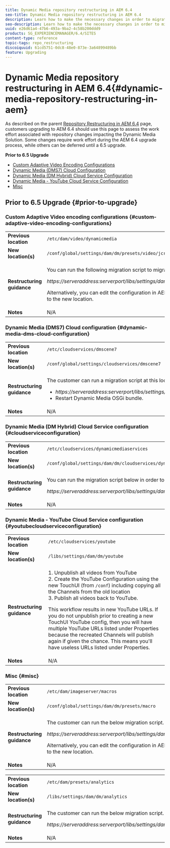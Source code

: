 ```yaml
---
title: Dynamic Media repository restructuring in AEM 6.4
seo-title: Dynamic Media repository restructuring in AEM 6.4
description: Learn how to make the necessary changes in order to migrate to the new repository structure in AEM 6.4 for Dynamic Media.
seo-description: Learn how to make the necessary changes in order to migrate to the new repository structure in AEM 6.4 for Dynamic Media.
uuid: e26d61a4-47b6-493a-9ba2-4c58b200ddd9
products: SG_EXPERIENCEMANAGER/6.4/SITES
content-type: reference
topic-tags: repo_restructuring
discoiquuid: 61cd5751-0dc8-48e0-873e-3a64899489bb
feature: Upgrading
---
```


# Dynamic Media repository restructuring in AEM 6.4{#dynamic-media-repository-restructuring-in-aem}

As described on the parent [Repository Restructuring in AEM 6.4](/help/sites-deploying/repository-restructuring.md) page, customers upgrading to AEM 6.4 should use this page to assess the work effort associated with repository changes impacting the Dynamic Media Solution. Some changes require work effort during the AEM 6.4 upgrade process, while others can be deferred until a 6.5 upgrade.

**Prior to 6.5 Upgrade**

* [Custom Adaptive Video Encoding Configurations](/help/sites-deploying/dynamicmedia-repository-restructuring-in-aem-6-4.md#custom-adaptive-video-encoding-configurations)
* [Dynamic Media (DMS7) Cloud Configuration](/help/sites-deploying/dynamicmedia-repository-restructuring-in-aem-6-4.md#dynamic-media-dms-cloud-configuration)
* [Dynamic Media (DM Hybrid) Cloud Service Configuration](/help/sites-deploying/dynamicmedia-repository-restructuring-in-aem-6-4.md#cloudserviceconfiguration)
* [Dynamic Media - YouTube Cloud Service Configuration](/help/sites-deploying/dynamicmedia-repository-restructuring-in-aem-6-4.md#youtubecloudserviceconfiguration)
* [Misc](/help/sites-deploying/dynamicmedia-repository-restructuring-in-aem-6-4.md#misc)

## Prior to 6.5 Upgrade {#prior-to-upgrade}

### Custom Adaptive Video encoding configurations  {#custom-adaptive-video-encoding-configurations}

<table> 
 <tbody>
  <tr>
   <td><strong>Previous location</strong></td> 
   <td><code>/etc/dam/video/dynamicmedia</code></td> 
  </tr>
  <tr>
   <td><strong>New location(s)</strong></td> 
   <td><code>/conf/global/settings/dam/dm/presets/video/jcr:content</code></td> 
  </tr>
  <tr>
   <td><strong>Restructuring guidance</strong></td> 
   <td><p>You can run the following migration script to migrate to the new location:</p> <p><em>https://serveraddress:serverport/libs/settings/dam/dm/presets.migratedmcontent.json</em></p> <p>Alternatively, you can edit the configuration in AEM UI, and the changes will be saved to the new location.</p> </td> 
  </tr>
  <tr>
   <td><strong>Notes</strong></td> 
   <td>N/A<br /> </td> 
  </tr>
 </tbody>
</table>

### Dynamic Media (DMS7) Cloud configuration {#dynamic-media-dms-cloud-configuration}

<table> 
 <tbody>
  <tr>
   <td><strong>Previous location</strong></td> 
   <td><code>/etc/cloudservices/dmscene7</code></td> 
  </tr>
  <tr>
   <td><strong>New location(s)</strong></td> 
   <td><code>/conf/global/settings/cloudservices/dmscene7</code></td> 
  </tr>
  <tr>
   <td><strong>Restructuring guidance</strong></td> 
   <td><p>The customer can run a migration script at this location:<br /> </p> 
    <ul> 
     <li><em>https://serveraddress:serverport/libs/settings/dam/dm/presets.migratedmcontent.json</em></li> 
     <li>Restart Dynamic Media OSGi bundle.</li> 
    </ul> </td> 
  </tr>
  <tr>
   <td><strong>Notes</strong></td> 
   <td>N/A</td> 
  </tr>
 </tbody>
</table>

### Dynamic Media (DM Hybrid) Cloud Service configuration {#cloudserviceconfiguration}

<table> 
 <tbody>
  <tr>
   <td><strong>Previous location</strong></td> 
   <td><code>/etc/cloudservices/dynamicmediaservices</code></td> 
  </tr>
  <tr>
   <td><strong>New location(s)</strong></td> 
   <td><code>/conf/global/settings/dam/dm/cloudservices/dynamicmediaservices</code></td> 
  </tr>
  <tr>
   <td><strong>Restructuring guidance</strong></td> 
   <td><p>You can run the migration script below in order to align to the latest model:</p> <p><em>https://serveraddress:serverport/libs/settings/dam/dm/presets.migratedmcontent.jso</em></p> </td> 
  </tr>
  <tr>
   <td><strong>Notes</strong></td> 
   <td>N/A<br /> </td> 
  </tr>
 </tbody>
</table>

### Dynamic Media - YouTube Cloud Service configuration  {#youtubecloudserviceconfiguration}

<table> 
 <tbody>
  <tr>
   <td><strong>Previous location</strong></td> 
   <td><code>/etc/cloudservices/youtube</code></td> 
  </tr>
  <tr>
   <td><strong>New location(s)</strong></td> 
   <td><code>/libs/settings/dam/dm/youtube</code></td> 
  </tr>
  <tr>
   <td><strong>Restructuring guidance</strong></td> 
   <td><p>1. Unpublish all videos from YouTube<br /> 2. Create the YouTube Configuration using the new TouchUI (from <code>/conf</code>) including copying all the Channels from the old location<br /> 3. Publish all videos back to YouTube.</p> <p>This workflow results in new YouTube URLs. If you do not unpublish prior to creating a new TouchUI YouTube config, then you will have multiple YouTube URLs listed under Properties because the recreated Channels will publish again if given the chance. This means you'll have useless URLs listed under Properties.</p> </td> 
  </tr>
  <tr>
   <td><strong>Notes</strong></td> 
   <td>N/A<br /> </td> 
  </tr>
 </tbody>
</table>

### Misc {#misc}

<table> 
 <tbody>
  <tr>
   <td><strong>Previous location</strong></td> 
   <td><code>/etc/dam/imageserver/macros</code></td> 
  </tr>
  <tr>
   <td><strong>New location(s)</strong></td> 
   <td><code>/conf/global/settings/dam/dm/presets/macro</code></td> 
  </tr>
  <tr>
   <td><strong>Restructuring guidance</strong></td> 
   <td><p>The customer can run the below migration script.</p> <p><em>https://serveraddress:serverport/libs/settings/dam/dm/presets.migratedmcontent.json</em></p> <p>Alternatively, you can edit the configuration in AEM UI, and the changes will be saved to the new location.</p> </td> 
  </tr>
  <tr>
   <td><strong>Notes</strong></td> 
   <td>N/A</td> 
  </tr>
 </tbody>
</table>

<table> 
 <tbody>
  <tr>
   <td><strong>Previous location</strong></td> 
   <td><code>/etc/dam/presets/analytics</code></td> 
  </tr>
  <tr>
   <td><strong>New location(s)</strong></td> 
   <td><code>/libs/settings/dam/dm/analytics</code></td> 
  </tr>
  <tr>
   <td><strong>Restructuring guidance</strong></td> 
   <td><p>The customer can run the below migration script.</p> <p><em>https://serveraddress:serverport/libs/settings/dam/dm/presets.migratedmcontent.json</em></p> </td> 
  </tr>
  <tr>
   <td><strong>Notes</strong></td> 
   <td>N/A</td> 
  </tr>
 </tbody>
</table>

